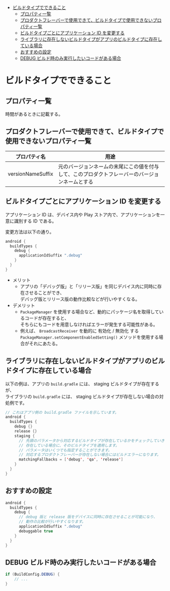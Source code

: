<!-- TOC START min:1 max:3 link:true asterisk:false update:true -->
- [ビルドタイプでできること](#ビルドタイプでできること)
  - [プロパティ一覧](#プロパティ一覧)
  - [プロダクトフレーバーで使用できて、ビルドタイプで使用できないプロパティ一覧](#プロダクトフレーバーで使用できてビルドタイプで使用できないプロパティ一覧)
  - [ビルドタイプごとにアプリケーション ID を変更する](#ビルドタイプごとにアプリケーション-id-を変更する)
  - [ライブラリに存在しないビルドタイプがアプリのビルドタイプに存在している場合](#ライブラリに存在しないビルドタイプがアプリのビルドタイプに存在している場合)
  - [おすすめの設定](#おすすめの設定)
  - [DEBUG ビルド時のみ実行したいコードがある場合](#debug-ビルド時のみ実行したいコードがある場合)
<!-- TOC END -->


# ビルドタイプでできること

## プロパティ一覧

時間があるときに記載する。


## プロダクトフレーバーで使用できて、ビルドタイプで使用できないプロパティ一覧

| プロパティ名      | 用途                                                                                           |
|-------------------|------------------------------------------------------------------------------------------------|
| versionNameSuffix | 元のバージョンネームの末尾にこの値を付与して、このプロダクトフレーバーのバージョンネームとする |


## ビルドタイプごとにアプリケーション ID を変更する

アプリケーション ID は、デバイス内や Play ストア内で、アプリケーションを一意に識別する ID である。

変更方法は以下の通り。

```java
android {
  buildTypes {
    debug {
      applicationIdSuffix ".debug"
    }
  }
}
```

- メリット
  - アプリの「デバッグ版」と「リリース版」を同じデバイス内に同時に存在させることができ、  
      デバッグ版とリリース版の動作比較などが行いやすくなる。
- デメリット
  - `PackageManager` を使用する場合など、動的にパッケージ名を取得しているコードが存在すると、  
    そちらにもコードを用意しなければエラーが発生する可能性がある。
  - 例えば、 `BroadcastReceiver` を動的に 有効化 / 無効化 する  
    `PackageManager.setComponentEnabledSetting()` メソッドを使用する場合がそれにあたる。


## ライブラリに存在しないビルドタイプがアプリのビルドタイプに存在している場合

以下の例は、アプリの `build.gradle` には、 staging ビルドタイプが存在するが、  
ライブラリの `build.gradle` には、 staging ビルドタイプが存在しない場合の対処例です。

```java
// これはアプリ側の build.gradle ファイルを示しています。
android {
  buildTypes {
    debug {}
    release {}
    staging {
      // 先頭のパラメータから対応するビルドタイプが存在しているかをチェックしていき、
      // 存在している場合に、そのビルドタイプを適用します。
      // パラメータはいくつでも指定することができます。
      // 対応するプロダクトフレーバーが存在しない場合にはビルドエラーになります。
      matchingFallbacks = ['debug', 'qa', 'release']
    }
  }
}
```


## おすすめの設定

```java
android {
  buildTypes {
    debug {
      // debug 版と release 版をデバイスに同時に存在させることが可能になり、
      // 動作の比較が行いやすくなります。
      applicationIdSuffix ".debug"
      debuggable true
    }
  }
}
```


## DEBUG ビルド時のみ実行したいコードがある場合

```java
if (BuildConfig.DEBUG) {
    // ...
}
```
